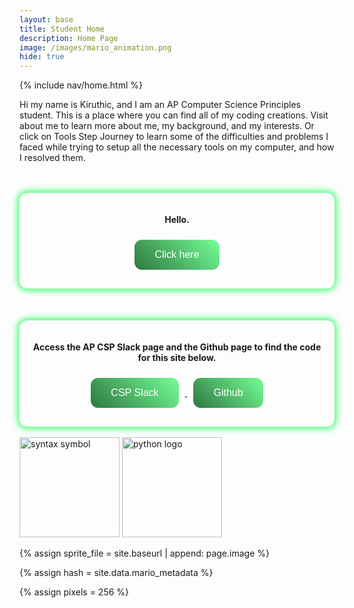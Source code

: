 ```yaml
---
layout: base
title: Student Home 
description: Home Page
image: /images/mario_animation.png
hide: true
---
```


{% include nav/home.html %}

Hi my name is Kiruthic, and I am an AP Computer Science Principles student. This is a place where you can find all of my coding creations. Visit about me to learn more about me, my background, and my interests. Or click on Tools Step Journey to learn some of the difficulties and problems I faced while trying to setup all the necessary tools on my computer, and how I resolved them.

<!-- Button w wireframe layout-->
<br>
<br>
<div class="button-div">
  <p><b>Hello.</b></p> 
  <button class="my-button">
      Click here
  </button>
</div>
<br>
<br>
<br>

<div class="button-div"> 
  <p>  <b>Access the AP CSP Slack page and the Github page to find the code for this site below.</b></p>
  <a href="https://app.slack.com/client/TUDAF53UJ/CUU064ACX" target="_blank">
      <button class="my-button">
      CSP Slack
      </button>
    </a>

  <a href="https://github.com/Kiruthic-Selvakumar/Kiruthic_student_2025" target="_blank" >
      <button class="my-button">
      Github
      </button>
    </a>  
    <br>
</div>

<style>
.button-div {
    text-align: center;
    position: relative;
    padding: 20px;
    border-radius: 12px;
    box-shadow: 0 0 6px #75ff97, 0 0 9px #75ff97, 0 0 12px #75ff97, 0 0 15px #75ff97; /* Smaller glow */
    transition: box-shadow 0.3s ease; /* Smooth transition for the box-shadow */
}

/* Hover effect */
.button-div:hover {
    box-shadow: 0 0 15px #75ff97, 0 0 22.5px #75ff97, 0 0 30px #75ff97, 0 0 37.5px #75ff97; /* Larger glow */
}
  
  .my-button {
      background: linear-gradient(45deg, #2d773f, #75ff97); /* Cool blue gradient */
      border: none !important;
      color: white !important;
      padding: 15px 32px !important;
      text-align: center !important;
      text-decoration: none !important;
      display: inline-block !important;
      font-size: 16px !important;
      margin: 10px !important;
      cursor: pointer !important;
      transition: background 0.3s, transform 0.3s, box-shadow 0.3s !important;
      border-radius: 12px !important;
      position: relative !important;
      overflow: hidden !important;
  }

/* Hover effect */
.my-button:hover {
    transform: scale(1.1); /* Slightly larger */
    box-shadow: 0 4px 8px rgba(0, 0, 0, 0.2); /* Add a shadow */
}

/* Ensure no extra margin or padding on anchor tags */
a, a:visited, a:hover, a:active {
    margin: 0;
    padding: 0;
    border: none;
    outline: none;
}

</style>

<br>

<!-- Some pictures-->
<img src="{{site.baseurl}}/images/coding.png" alt="syntax symbol" width="160" height="160">
<img src="{{site.baseurl}}/images/pythonimage.webp" alt="python logo" width="160" height="160">

<!-- Everything below is to Code for Mario-->
<!-- Include submenu from _includes to top of pages -->

<!--- Concatenation of site URL to frontmatter image  --->
{% assign sprite_file = site.baseurl | append: page.image %}
<!--- Has is a list variable containing mario metadata for sprite --->
{% assign hash = site.data.mario_metadata %}  
<!--- Size width/height of Sprit images --->
{% assign pixels = 256 %}

<!--- HTML for page contains <p> tag named "Mario" and class properties for a "sprite"  -->

<p id="mario" class="sprite"></p>
  
<!--- Embedded Cascading Style Sheet (CSS) rules, 
        define how HTML elements look 
--->
<style>

  /*CSS style rules for the id and class of the sprite...
  */
  .sprite {
    height: {{pixels}}px;
    width: {{pixels}}px;
    background-image: url('{{sprite_file}}');
    background-repeat: no-repeat;
  }

  /*background position of sprite element
  */
  #mario {
    background-position: calc({{animations[0].col}} * {{pixels}} * -1px) calc({{animations[0].row}} * {{pixels}}* -1px);
  }
</style>

<!--- Embedded executable code--->
<script>
  ////////// convert YML hash to javascript key:value objects /////////

  var mario_metadata = {}; //key, value object
  {% for key in hash %}  
  
  var key = "{{key | first}}"  //key
  var values = {} //values object
  values["row"] = {{key.row}}
  values["col"] = {{key.col}}
  values["frames"] = {{key.frames}}
  mario_metadata[key] = values; //key with values added

  {% endfor %}

  ////////// game object for player /////////

  class Mario {
    constructor(meta_data) {
      this.tID = null;  //capture setInterval() task ID
      this.positionX = 0;  // current position of sprite in X direction
      this.currentSpeed = 0;
      this.marioElement = document.getElementById("mario"); //HTML element of sprite
      this.pixels = {{pixels}}; //pixel offset of images in the sprite, set by liquid constant
      this.interval = 100; //animation time interval
      this.obj = meta_data;
      this.marioElement.style.position = "absolute";
    }

    animate(obj, speed) {
      let frame = 0;
      const row = obj.row * this.pixels;
      this.currentSpeed = speed;

      this.tID = setInterval(() => {
        const col = (frame + obj.col) * this.pixels;
        this.marioElement.style.backgroundPosition = `-${col}px -${row}px`;
        this.marioElement.style.left = `${this.positionX}px`;

        this.positionX += speed;
        frame = (frame + 1) % obj.frames;

        const viewportWidth = window.innerWidth;
        if (this.positionX > viewportWidth - this.pixels) {
          document.documentElement.scrollLeft = this.positionX - viewportWidth + this.pixels;
        }
      }, this.interval);
    }

    startWalking() {
      this.stopAnimate();
      this.animate(this.obj["Walk"], 3);
    }

    startRunning() {
      this.stopAnimate();
      this.animate(this.obj["Run1"], 6);
    }

    startPuffing() {
      this.stopAnimate();
      this.animate(this.obj["Puff"], 0);
    }

    startCheering() {
      this.stopAnimate();
      this.animate(this.obj["Cheer"], 0);
    }

    startFlipping() {
      this.stopAnimate();
      this.animate(this.obj["Flip"], 0);
    }

    startResting() {
      this.stopAnimate();
      this.animate(this.obj["Rest"], 0);
    }

    stopAnimate() {
      clearInterval(this.tID);
    }
  }

  const mario = new Mario(mario_metadata);

  ////////// event control /////////

  window.addEventListener("keydown", (event) => {
    if (event.key === "ArrowRight") {
      event.preventDefault();
      if (event.repeat) {
        mario.startCheering();
      } else {
        if (mario.currentSpeed === 0) {
          mario.startWalking();
        } else if (mario.currentSpeed === 3) {
          mario.startRunning();
        }
      }
    } else if (event.key === "ArrowLeft") {
      event.preventDefault();
      if (event.repeat) {
        mario.stopAnimate();
      } else {
        mario.startPuffing();
      }
    }
  });

  //touch events that enable animations
  window.addEventListener("touchstart", (event) => {
    event.preventDefault(); // prevent default browser action
    if (event.touches[0].clientX > window.innerWidth / 2) {
      // move right
      if (currentSpeed === 0) { // if at rest, go to walking
        mario.startWalking();
      } else if (currentSpeed === 3) { // if walking, go to running
        mario.startRunning();
      }
    } else {
      // move left
      mario.startPuffing();
    }
  });

  //stop animation on window blur
  window.addEventListener("blur", () => {
    mario.stopAnimate();
  });

  //start animation on window focus
  window.addEventListener("focus", () => {
     mario.startFlipping();
  });

  //start animation on page load or page refresh
  document.addEventListener("DOMContentLoaded", () => {
    // adjust sprite size for high pixel density devices
    const scale = window.devicePixelRatio;
    const sprite = document.querySelector(".sprite");
    sprite.style.transform = `scale(${0.5 * scale})`;
    mario.startResting();
  });

</script>

<link rel="stylesheet" href="{{site.baseurl}}/navigation/buttonthemes.css">
